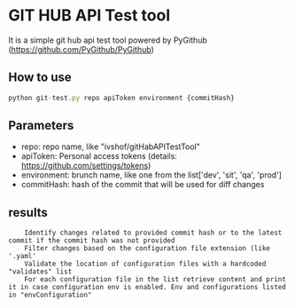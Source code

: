# GIT HUB API Test tool
It is a simple git hub api test tool powered by PyGithub (https://github.com/PyGithub/PyGithub)

## How to use
```javascript
python git-test.py repo apiToken environment {commitHash}
```
## Parameters

- repo: repo name, like "ivshof/gitHabAPITestTool"
- apiToken: Personal access tokens (details: https://github.com/settings/tokens)
- environment: brunch name, like one from the list['dev', 'sit', 'qa', 'prod']
- commitHash: hash of the commit that will be used for diff changes


##  results

        Identify changes related to provided commit hash or to the latest commit if the commit hash was not provided
        Filter changes based on the configuration file extension (like '.yaml'
        Validate the location of configuration files with a hardcoded "validates" list
        For each configuration file in the list retrieve content and print it in case configuration env is enabled. Env and configurations listed in "envConfiguration"


